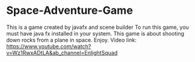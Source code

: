 # Space-Adventure-Game
This is a game created by javafx and scene builder
To run this game, you must have java fx installed in your system. 
This game is about shooting down rocks from a plane in space.
Enjoy.
Video link: https://www.youtube.com/watch?v=Wz1RwxADtLA&ab_channel=EnlightSquad
